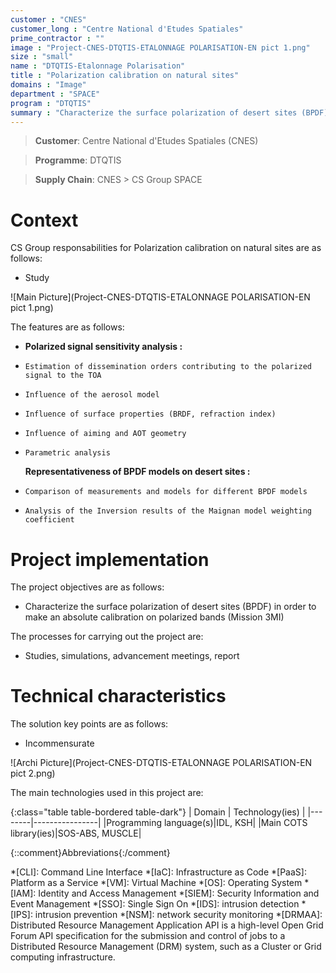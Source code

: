 ```yaml
---
customer : "CNES"
customer_long : "Centre National d'Etudes Spatiales"
prime_contractor : ""
image : "Project-CNES-DTQTIS-ETALONNAGE POLARISATION-EN pict 1.png"
size : "small"
name : "DTQTIS-Etalonnage Polarisation"
title : "Polarization calibration on natural sites"
domains : "Image"
department : "SPACE"
program : "DTQTIS"
summary : "Characterize the surface polarization of desert sites (BPDF) in order to make an absolute calibration on polarized bands (Mission 3MI)"
---
```


> __Customer__\: Centre National d'Etudes Spatiales (CNES)

> __Programme__\: DTQTIS

> __Supply Chain__\: CNES >  CS Group SPACE


# Context


CS Group responsabilities for Polarization calibration on natural sites are as follows:
* Study

![Main Picture](Project-CNES-DTQTIS-ETALONNAGE POLARISATION-EN pict 1.png)

The features are as follows:
* **Polarized signal sensitivity analysis :**
*     Estimation of dissemination orders contributing to the polarized signal to the TOA
*     Influence of the aerosol model
*     Influence of surface properties (BRDF, refraction index)
*     Influence of aiming and AOT geometry
*     Parametric analysis
	**Representativeness of BPDF models on desert sites :**
*     Comparison of measurements and models for different BPDF models
*     Analysis of the Inversion results of the Maignan model weighting coefficient

# Project implementation

The project objectives are as follows:
* Characterize the surface polarization of desert sites (BPDF) in order to make an absolute calibration on polarized bands (Mission 3MI)

The processes for carrying out the project are:
* Studies, simulations, advancement meetings, report

# Technical characteristics

The solution key points are as follows:
* Incommensurate

![Archi Picture](Project-CNES-DTQTIS-ETALONNAGE POLARISATION-EN pict 2.png)

The main technologies used in this project are:

{:class="table table-bordered table-dark"}
| Domain | Technology(ies) |
|--------|----------------|
|Programming language(s)|IDL, KSH|
|Main COTS library(ies)|SOS-ABS, MUSCLE|



{::comment}Abbreviations{:/comment}

*[CLI]: Command Line Interface
*[IaC]: Infrastructure as Code
*[PaaS]: Platform as a Service
*[VM]: Virtual Machine
*[OS]: Operating System
*[IAM]: Identity and Access Management
*[SIEM]: Security Information and Event Management
*[SSO]: Single Sign On
*[IDS]: intrusion detection
*[IPS]: intrusion prevention
*[NSM]: network security monitoring
*[DRMAA]: Distributed Resource Management Application API is a high-level Open Grid Forum API specification for the submission and control of jobs to a Distributed Resource Management (DRM) system, such as a Cluster or Grid computing infrastructure.
